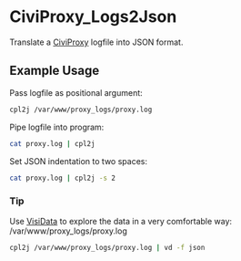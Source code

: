 # CiviProxy_Logs2Json

Translate a [CiviProxy](https://github.com/systopia/CiviProxy) logfile into JSON format. 

## Example Usage

Pass logfile as positional argument:
```bash
cpl2j /var/www/proxy_logs/proxy.log
```

Pipe logfile into program:
```bash
cat proxy.log | cpl2j 
```

Set JSON indentation to two spaces:
```bash
cat proxy.log | cpl2j -s 2 
```

### Tip
Use [VisiData](https://github.com/saulpw/visidata) to explore the data in a very comfortable way:
/var/www/proxy_logs/proxy.log
```bash
cpl2j /var/www/proxy_logs/proxy.log | vd -f json
```